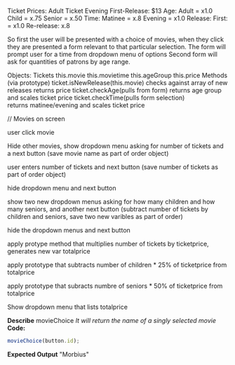 Ticket Prices: 
  Adult Ticket Evening First-Release: $13
  Age:
    Adult = x1.0
    Child = x.75
    Senior = x.50
  Time:
    Matinee = x.8
    Evening = x1.0
  Release:
    First: = x1.0
    Re-release: x.8

So first the user will be presented with a choice of movies,
when they click they are presented a form relevant to that particular selection.
  The form will prompt user for a time from dropdown menu of options
  Second form will ask for quantities of patrons by age range.

Objects:
  Tickets
    this.movie
    this.movietime
    this.ageGroup
    this.price
    Methods (via prototype)
      ticket.isNewRelease(this.movie) 
        checks against array of new releases
        returns price
      ticket.checkAge(pulls from form) 
        returns age group and scales ticket price
      ticket.checkTime(pulls form selection)    
        returns matinee/evening and scales ticket price


//
Movies on screen

user click movie

Hide other movies, show dropdown menu asking for number of tickets and a next button (save movie name as part of order object)

user enters number of tickets and next button (save number of tickets as part of order object)

hide dropdown menu and next button 

show two new dropdown menus asking for how many children and how many seniors, and another next button (subtract number of tickets by children and seniors, save two new varibles as part of order)

hide the dropdown menus and next button

apply protype method that multiplies number of tickets by ticketprice, generates new var totalprice

apply prototype that subtracts number of children * 25% of ticketprice from totalprice
 
apply prototype that subracts numbre of seniors * 50% of ticketprice from totalprice

Show dropdown menu that lists totalprice

**Describe**
movieChoice
*It will return the name of a singly selected movie*
**Code:**
```javascript
movieChoice(button.id);
```
**Expected Output**
"Morbius"